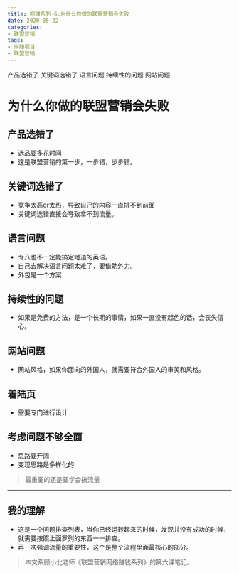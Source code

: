 ```yaml
---
title: 网赚系列-6.为什么你做的联盟营销会失败
date: 2020-05-22
categories:
- 联盟营销
tags:
- 网赚项目
- 联盟营销
---
```

产品选错了
关键词选错了
语言问题
持续性的问题
网站问题
<!-- more -->

# 为什么你做的联盟营销会失败

## 产品选错了
- 选品要多花时间
- 这是联盟营销的第一步，一步错，步步错。

## 关键词选错了
- 竞争太高or太热，导致自己的内容一直排不到前面
- 关键词选错直接会导致拿不到流量。

## 语言问题
- 专八也不一定能搞定地道的英语。
- 自己去解决语言问题太难了，要借助外力。
- 外包是一个方案

## 持续性的问题
- 如果是免费的方法，是一个长期的事情，如果一直没有起色的话，会丧失信心。

## 网站问题
- 网站风格，如果你面向的外国人，就需要符合外国人的审美和风格。

## 着陆页
- 需要专门进行设计

## 考虑问题不够全面
- 思路要开阔
- 变现思路是多样化的

> 最重要的还是要学会搞流量
---

## 我的理解
- 这是一个问题排查列表，当你已经运转起来的时候，发现并没有成功的时候，就需要按照上面罗列的东西一一排查。
- 再一次强调流量的重要性，这个是整个流程里面最核心的部分。

> 本文系顾小北老师《联盟营销网络赚钱系列》的第六课笔记。
